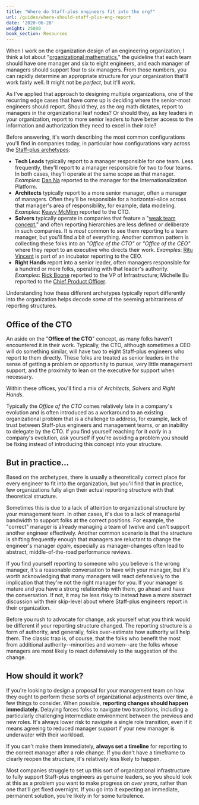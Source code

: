 ```yaml
---
title: "Where do Staff-plus engineers fit into the org?"
url: /guides/where-should-staff-plus-eng-report
date: '2020-06-28'
weight: 25000
book_section: Resources
---
```



When I work on the organization design of an engineering organization, I think a lot about "[organizational mathematics](https://lethain.com/sizing-engineering-teams/)," the guideline that each team should have one manager and six to eight engineers, and each manager of managers should support four to six managers. From those numbers, you can rapidly determine an appropriate structure for your organization that'll work fairly well. It might not be _perfect_, but it'll _work_.

As I've applied that approach to designing multiple organizations, one of the recurring edge cases that have come up is deciding where the senior-most engineers should report. Should they, as the org math dictates, report to managers in the organizational leaf nodes? Or should they, as key leaders in your organization, report to more senior leaders to have better access to the information and authorization they need to excel in their role?

Before answering, it's worth describing the most common configurations you'll find in companies today, in particular how configurations vary across the [Staff-plus archetypes](/guides/staff-archetypes):

* **Tech Leads** typically report to a manager responsible for one team. Less frequently, they'll report to a manager responsible for two to four teams. In both cases, they'll operate at the same scope as that manager. _Examples_: [Dan Na](https://staffeng.com/stories/dan-na) reported to the manager for the Internationalization Platform.
* **Architects** typically report to a more senior manager, often a manager of managers. Often they'll be responsible for a horizontal-slice across that manager's area of responsibility, for example, data modeling. _Examples_: [Keavy McMinn](https://staffeng.com/stories/keavy-mcminn) reported to the CTO.
* **Solvers** typically operate in companies that feature a "[weak team concept](https://lethain.com/weak-and-strong-team-concepts/)," and often reporting hierarchies are less defined or deliberate in such companies. It is _most_ common to see them reporting to a team manager, but you'll find a bit of everything. Another common pattern is collecting these folks into an _"Office of the CTO"_ or _"Office of the CEO"_ where they report to an executive who directs their work. _Examples_: [Ritu Vincent](https://staffeng.com/stories/ritu-vincent) is part of an incubator reporting to the CEO.
* **Right Hands** report into a senior leader, often managers responsible for a hundred or more folks, operating with that leader's authority. _Examples_: [Rick Boone](https://staffeng.com/stories/rick-boone) reported to the VP of Infrastructure; Michelle Bu reported to the [Chief Product Officer](https://staffeng.com/stories/michelle-bu).

Understanding how these different archetypes typically report differently into the organization helps decode _some_ of the seeming arbitrariness of reporting structures.

## Office of the CTO

An aside on the "**Office of the CTO**" concept, as many folks haven't encountered it in their work. Typically, the CTO, although sometimes a CEO will do something similar, will have two to eight Staff-plus engineers who report to them directly. These folks are treated as senior leaders in the sense of getting a problem or opportunity to pursue, very little management support, and the proximity to lean on the executive for support when necessary.

Within these offices, you'll find a mix of _Architects_, _Solvers_ and _Right Hands_.

Typically the _Office of the CTO_ comes relatively late in a company's evolution and is often introduced as a workaround to an existing organizational problem that is a challenge to address, for example, lack of trust between Staff-plus engineers and management teams, or an inability to delegate by the CTO. If you find yourself reaching for it _early_ in a company's evolution, ask yourself if you're avoiding a problem you should be fixing instead of introducing this concept into your structure.

## But in practice…

Based on the archetypes, there is usually a theoretically correct place for every engineer to fit into the organization, but you'll find that in practice, few organizations fully align their actual reporting structure with that theoretical structure.

Sometimes this is due to a lack of attention to organizational structure by your management team. In other cases, it's due to a lack of managerial bandwidth to support folks at the correct positions. For example, the "correct" manager is already managing a team of twelve and can't support another engineer effectively. Another common scenario is that the structure is shifting frequently enough that managers are reluctant to change the engineer's manager _again_, especially as manager-changes often lead to abstract, middle-of-the-road performance reviews.

If you find yourself reporting to someone who you believe is the wrong manager, it's a reasonable conversation to have with your manager, but it's worth acknowledging that many managers will react defensively to the implication that they're not the right manager for you. If your manager is mature and you have a strong relationship with them, go ahead and have the conversation. If not, it may be less risky to instead have a more abstract discussion with their skip-level about where Staff-plus engineers report in their organization.

Before you rush to advocate for change, ask yourself what you think would be different if your reporting structure changed. The reporting structure is a form of authority, and generally, folks over-estimate how authority will help them. The classic trap is, of course, that the folks who benefit the most from additional authority--minorities and women--are the folks whose managers are most likely to react defensively to the suggestion of the change.

## How should it work?

If you're looking to design a proposal for your management team on how they ought to perform these sorts of organizational adjustments over time, a few things to consider. When possible, **reporting changes should happen immediately.** Delaying forces folks to navigate two transitions, including a particularly
challenging intermediate environment between the previous and new roles. It's always lower risk to navigate a single role
transition, even if it means agreeing to reduced manager support if your new manager is underwater with their workload.

If you can't make them immediately, **always set a timeline** for reporting to the correct manager after a role change. If you don't have a timeframe to clearly reopen the structure, it's relatively less likely to happen.

Most companies struggle to set up this sort of organizational infrastructure to fully support Staff-plus engineers as genuine leaders, so you should look at this as a problem you want to make progress on _over years_, rather than one that'll get fixed overnight. If you go into it expecting an immediate, permanent solution, you're likely in for some turbulence.
